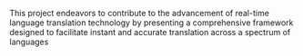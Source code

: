 This project endeavors to contribute to the advancement of real-time language translation technology by presenting a comprehensive framework designed to facilitate instant and accurate translation across a spectrum of languages
